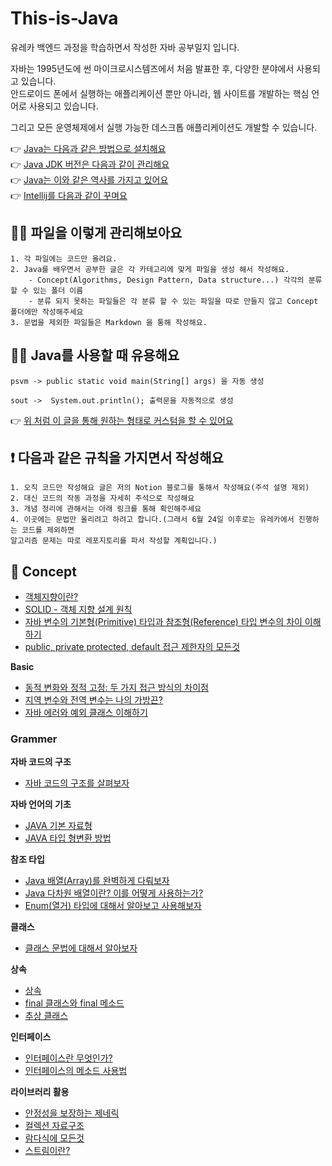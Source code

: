 # This-is-Java
유레카 백엔드 과정을 학습하면서 작성한 자바 공부일지 입니다.

자바는 1995년도에 썬 마이크로시스템즈에서 처음 발표한 후, 다양한 분야에서 사용되고 있습니다.  
안드로이드 폰에서 실행하는 애플리케이션 뿐만 아니라, 웹 사이트를 개발하는 핵심 언어로 사용되고 있습니다.

그리고 모든 운영체제에서 실행 가능한 데스크톱 애플리케이션도 개발할 수 있습니다.

👉 <a href="https://youtu.be/LbpLDU35BJU?si=aa8OOffluIa9VmEi">Java는 다음과 같은 방법으로 설치해요</a>  
👉 <a href="https://yuchan-log.notion.site/SDK-manager-SDKMAN-JAVA-e7ce35383cc84ab5b61ce9c19d4c4f2b?pvs=4">Java JDK 버전은 다음과 같이 관리해요</a>  
👉 <a href="https://jhyonhyon.tistory.com/15">Java는 이와 같은 역사를 가지고 있어요</a>  
👉 <a href="https://velog.io/@joshuara7235/IntelliJ-스마트하게-사용하기-Plugins-추천">Intellij를 다음과 같이 꾸며요</a>

## 🙋🏻 파일을 이렇게 관리해보아요 
```
1. 각 파일에는 코드만 올려요.
2. Java를 배우면서 공부한 글은 각 카테고리에 맞게 파일을 생성 해서 작성해요. 
    - Concept(Algorithms, Design Pattern, Data structure...) 각각의 분류할 수 있는 폴더 이름
    - 분류 되지 못하는 파일들은 각 분류 할 수 있는 파일을 따로 만들지 않고 Concept 폴더에만 작성해주세요
3. 문법을 제외한 파일들은 Markdown 을 통해 작성해요.
```

## 🙋🏻 Java를 사용할 때 유용해요
```
psvm -> public static void main(String[] args) 을 자동 생성

sout ->  System.out.println(); 출력문을 자동적으로 생성
```

👉 <a href="https://iiaii.tistory.com/m/10">위 처럼 이 글을 통해 원하는 형태로 커스텀을 할 수 있어요</a>

## ❗️ 다음과 같은 규칙을 가지면서 작성해요
```
1. 오직 코드만 작성해요 글은 저의 Notion 블로그를 통해서 작성해요(주석 설명 제외)
2. 대신 코드의 작동 과정을 자세히 주석으로 작성해요
3. 개념 정리에 관해서는 아래 링크를 통해 확인해주세요
4. 이곳에는 문법만 올리려고 하려고 합니다.(그래서 6월 24일 이후로는 유레카에서 진행하는 코드를 제외하면 
알고리즘 문제는 따로 레포지토리를 파서 작성할 계획입니다.)
```

## 📝 Concept
- <a href="https://yuchan-log.notion.site/OOP-5fd3849e85f7422185103692cb80a64f?pvs=4">객체지향이란?</a>
- <a href="https://yuchan-log.notion.site/SOLID-ff3e9b0fe6294ef2995a615466e02562?pvs=4">SOLID - 객체 지향 설계 원칙</a>
- <a href="https://yuchan-log.notion.site/Primitive-Type-Reference-Type-453804468b414670b34b5c1670bdd9de?pvs=4">자바 변수의 기본형(Primitive) 타입과 참조형(Reference) 타입 변수의 차이 이해하기</a>
- <a href="https://yuchan-log.notion.site/public-private-protected-default-07480506910b404dad16762abb86629b?pvs=4">public, private protected, default 접근 제한자의 모든것</a>

**Basic**
- <a href="https://yuchan-log.notion.site/6ed0333e7dca4244822c86bb70bd9c92?pvs=4">동적 변화와 정적 고정: 두 가지 접근 방식의 차이점</a>
- <a href="https://yuchan-log.notion.site/c02d103c51944260a308f2c0b650af95?pvs=4">지역 변수와 전역 변수는 나의 가방끈?</a>
- <a href="https://yuchan-log.notion.site/d746c44f1b3344f1b22b26a050add122?pvs=4">자바 에러와 예외 클래스 이해하기</a>

### Grammer
**자바 코드의 구조**
- <a href="https://yuchan-log.notion.site/cd654a57acb9466a9018fd10a69fdb8c?pvs=4">자바 코드의 구조를 살펴보자</a>

**자바 언어의 기초**
- <a href="https://yuchan-log.notion.site/JAVA-b73db9789c364c55bf6f03803d10dae3?pvs=4">JAVA 기본 자료형</a>
- <a href="https://yuchan-log.notion.site/JAVA-8b4382dc7a4f4081b66637c325795e7a?pvs=4">JAVA 타입 형변환 방법</a>

**참조 타입**
- <a href="https://yuchan-log.notion.site/Java-Array-96e4321e4ae84194ad81fadedff4d28b?pvs=4">Java 배열(Array)를 완벽하게 다뤄보자</a>
- <a href="https://yuchan-log.notion.site/Java-e8d716f49dde4f94b66795b21c576927?pvs=4">Java 다차원 배열이란? 이를 어떻게 사용하는가?</a>
- <a href="https://yuchan-log.notion.site/Enum-6cde5748203549a88a6fce02d1fcb7d3?pvs=4">Enum(열거) 타입에 대해서 알아보고 사용해보자</a>

**클래스**
- <a href="https://yuchan-log.notion.site/da9207cb899e46babe8cc50b074f7747?pvs=4">클래스 문법에 대해서 알아보자</a>

**상속**
- <a href="https://yuchan-log.notion.site/85c4d74d1c894723b0daadfadc7c589d?pvs=4">상속</a>
- <a href="https://yuchan-log.notion.site/final-final-cf336c9701cc44bfa60758f037ac3308?pvs=4">final 클래스와 final 메소드</a>
- <a href="https://yuchan-log.notion.site/82bf889969054692b13f31138e1c172a?pvs=4">추상 클래스</a>

**인터페이스**
- <a href="https://yuchan-log.notion.site/Interface-5c77a39cec534dfbb60885eea2616f29?pvs=4">인터페이스란 무엇인가?</a>
- <a href="https://yuchan-log.notion.site/9547aa0b79f040dabe0d6cf076d3ddba?pvs=4">인터페이스의 메소드 사용법</a>

**라이브러리 활용**
- <a href="https://yuchan-log.notion.site/8587477d10be4a53b6250464204cdfa6?pvs=4">안정성을 보장하는 제네릭</a>
- <a href="https://yuchan-log.notion.site/483127f15a7946e09b9ba1f2c48df9a3?pvs=4">컬렉션 자료구조</a>
- <a href="https://yuchan-log.notion.site/36df6da363994c56bd04a846ef89b136?pvs=4">람다식에 모든것</a>
- <a href="https://yuchan-log.notion.site/44c5120759ad484f8f8cf8f11a97ae41?pvs=4">스트림이란?</a>